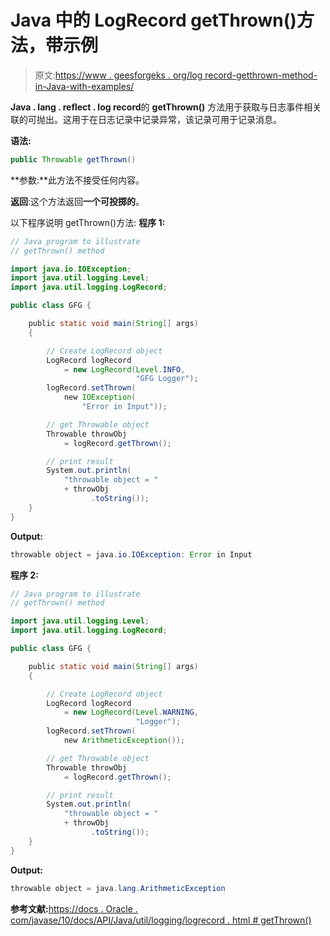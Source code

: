 # Java 中的 LogRecord getThrown()方法，带示例

> 原文:[https://www . geesforgeks . org/log record-getthrown-method-in-Java-with-examples/](https://www.geeksforgeeks.org/logrecord-getthrown-method-in-java-with-examples/)

**Java . lang . reflect . log record**的 **getThrown()** 方法用于获取与日志事件相关联的可抛出。这用于在日志记录中记录异常，该记录可用于记录消息。

**语法:**

```java
public Throwable getThrown()

```

**参数:**此方法不接受任何内容。

**返回**:这个方法返回**一个可投掷的**。

以下程序说明 getThrown()方法:
**程序 1:**

```java
// Java program to illustrate
// getThrown() method

import java.io.IOException;
import java.util.logging.Level;
import java.util.logging.LogRecord;

public class GFG {

    public static void main(String[] args)
    {

        // Create LogRecord object
        LogRecord logRecord
            = new LogRecord(Level.INFO,
                            "GFG Logger");
        logRecord.setThrown(
            new IOException(
                "Error in Input"));

        // get Throwable object
        Throwable throwObj
            = logRecord.getThrown();

        // print result
        System.out.println(
            "throwable object = "
            + throwObj
                  .toString());
    }
}
```

**Output:**

```java
throwable object = java.io.IOException: Error in Input

```

**程序 2:**

```java
// Java program to illustrate
// getThrown() method

import java.util.logging.Level;
import java.util.logging.LogRecord;

public class GFG {

    public static void main(String[] args)
    {

        // Create LogRecord object
        LogRecord logRecord
            = new LogRecord(Level.WARNING,
                            "Logger");
        logRecord.setThrown(
            new ArithmeticException());

        // get Throwable object
        Throwable throwObj
            = logRecord.getThrown();

        // print result
        System.out.println(
            "throwable object = "
            + throwObj
                  .toString());
    }
}
```

**Output:**

```java
throwable object = java.lang.ArithmeticException

```

**参考文献:**[https://docs . Oracle . com/javase/10/docs/API/Java/util/logging/logrecord . html # getThrown()](https://docs.oracle.com/javase/10/docs/api/java/util/logging/LogRecord.html#getThrown())
